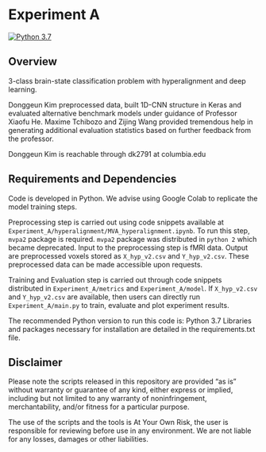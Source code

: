 # Experiment A

[![Python 3.7](https://img.shields.io/badge/python-3.7-blue.svg)](https://www.python.org/downloads/release/python-370/)

## Overview

3-class brain-state classification problem with hyperalignment and deep learning.

Donggeun Kim preprocessed data, built 1D-CNN structure in Keras and evaluated alternative benchmark models 
under guidance of Professor Xiaofu He. Maxime Tchibozo and Zijing Wang provided tremendous help in 
generating additional evaluation statistics based on further feedback from the professor. 
 
Donggeun Kim is reachable through dk2791 at columbia.edu

## Requirements and Dependencies

Code is developed in Python. We advise using Google Colab to replicate the model training steps. 

Preprocessing step is carried out using code snippets available at `Experiment_A/hyperalignment/MVA_hyperalignment.ipynb`.
To run this step, `mvpa2` package is required. `mvpa2` package was distributed in `python 2` which became 
deprecated. Input to the preprocessing step is fMRI data. Output are preprocessed voxels stored as `X_hyp_v2.csv` and 
`Y_hyp_v2.csv`. These preprocessed data can be made accessible upon requests.

Training and Evaluation step is carried out through code snippets distributed in `Experiment_A/metrics` and 
`Experiment_A/model`. If `X_hyp_v2.csv` and `Y_hyp_v2.csv` are available, then users can directly run 
`Experiment_A/main.py` to train, evaluate and plot experiment results.

The recommended Python version to run this code is: Python 3.7
Libraries and packages necessary for installation are detailed in the requirements.txt file.



## Disclaimer

Please note the scripts released in this repository are provided “as is” without warranty or guarantee of any kind, either express or implied, including but not limited to any warranty of noninfringement, merchantability, and/or fitness for a particular purpose.

The use of the scripts and the tools is At Your Own Risk, the user is responsible for reviewing before use in any environment. We are not liable for any losses, damages or other liabilities.




